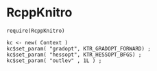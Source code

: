 RcppKnitro
==========

```
require(RcppKnitro)

kc <- new( Context )
kc$set_param( "gradopt", KTR_GRADOPT_FORWARD) ;
kc$set_param( "hessopt", KTR_HESSOPT_BFGS) ;
kc$set_param( "outlev" , 1L ) ;
    
```

